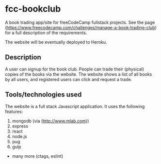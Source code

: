 # fcc-bookclub

A book trading app/site for freeCodeCamp fullstack projects. See the page 
(https://www.freecodecamp.com/challenges/manage-a-book-trading-club) for a full
description of the requirements.

The website will be eventually deployed to Heroku.

## Description

A user can signup for the book club. People can trade their (physical) copies of the
books via the website. The website shows a list of all books by all users, and
registered users can click and request a trade.

## Tools/technologies used

The website is a full stack Javascript application. It uses the following
features:

  1. mongodb (via (http://www.mlab.com))
  2. express
  3. react
  4. node.js
  5. pug
  6. gulp
  + many more (ctags, eslint)


